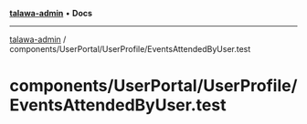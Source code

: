 [**talawa-admin**](../../../../README.md) • **Docs**

***

[talawa-admin](../../../../modules.md) / components/UserPortal/UserProfile/EventsAttendedByUser.test

# components/UserPortal/UserProfile/EventsAttendedByUser.test

